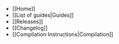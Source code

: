 * [[Home]]
* [[List of guides|Guides]]
* [[Releases]]
* [[Changelog]]
* [[Compilation Instructions|Compilation]]